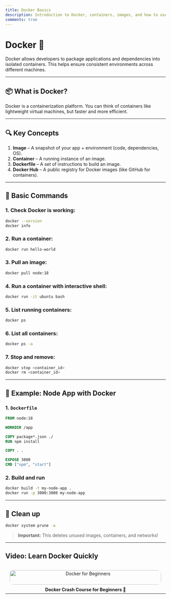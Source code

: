 ```yaml
---
title: Docker Basics
description: Introduction to Docker, containers, images, and how to use Docker effectively in development.
comments: true
---
```


# Docker 🐳

Docker allows developers to package applications and dependencies into isolated containers. This helps ensure consistent environments across different machines.

---

## 📦 What is Docker?

Docker is a containerization platform. You can think of containers like lightweight virtual machines, but faster and more efficient.

---

## 🔍 Key Concepts

1. **Image** – A snapshot of your app + environment (code, dependencies, OS).
2. **Container** – A running instance of an image.
3. **Dockerfile** – A set of instructions to build an image.
4. **Docker Hub** – A public registry for Docker images (like GitHub for containers).

---

## 🚀 Basic Commands

### 1. Check Docker is working:

```bash
docker --version
docker info
```

### 2. Run a container:

```bash
docker run hello-world
```

### 3. Pull an image:

```bash
docker pull node:18
```

### 4. Run a container with interactive shell:

```bash
docker run -it ubuntu bash
```

### 5. List running containers:

```bash
docker ps
```

### 6. List **all** containers:

```bash
docker ps -a
```

### 7. Stop and remove:

```bash
docker stop <container_id>
docker rm <container_id>
```

---

## 📄 Example: Node App with Docker

### 1. `Dockerfile`

```Dockerfile
FROM node:18

WORKDIR /app

COPY package*.json ./
RUN npm install

COPY . .

EXPOSE 3000
CMD ["npm", "start"]
```

### 2. Build and run

```bash
docker build -t my-node-app .
docker run -p 3000:3000 my-node-app
```

---

## 🧹 Clean up

```bash
docker system prune -a
```

> **Important:** This deletes unused images, containers, and networks!

---

## Video: Learn Docker Quickly

<div style="display: grid; grid-template-columns: repeat(auto-fit, minmax(250px, 1fr)); gap: 1rem;">
  <a href="https://www.youtube.com/watch?v=pTFZFxd4hOI" target="_blank" style="text-align: center; display: block; padding: 1em; border-radius: 10px; text-decoration: none;">
    <img src="https://img.youtube.com/vi/pTFZFxd4hOI/0.jpg" alt="Docker for Beginners" style="width: 100%; border-radius: 10px;" />
    <strong style="display: block; margin-top: 0.5em;">Docker Crash Course for Beginners 🐳</strong>
  </a>
</div>

---

